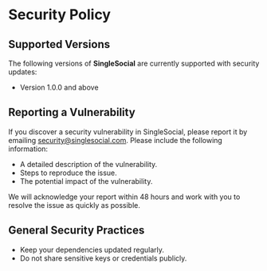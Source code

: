 ﻿# Security Policy

## Supported Versions
The following versions of **SingleSocial** are currently supported with security updates:
- Version 1.0.0 and above

## Reporting a Vulnerability
If you discover a security vulnerability in SingleSocial, please report it by emailing [security@singlesocial.com](mailto:security@singlesocial.com). Please include the following information:
- A detailed description of the vulnerability.
- Steps to reproduce the issue.
- The potential impact of the vulnerability.

We will acknowledge your report within 48 hours and work with you to resolve the issue as quickly as possible.

## General Security Practices
- Keep your dependencies updated regularly.
- Do not share sensitive keys or credentials publicly.
